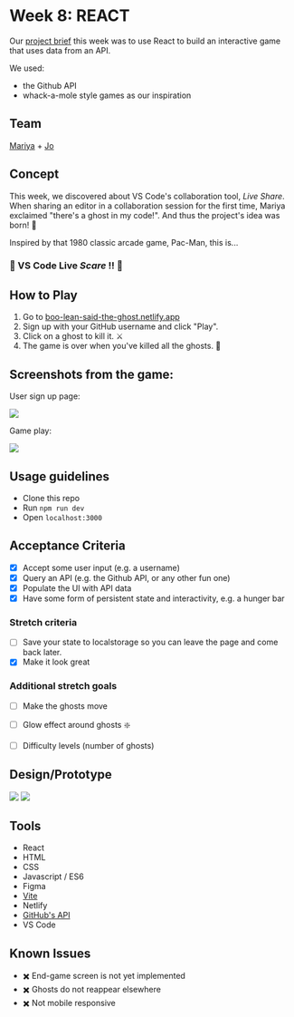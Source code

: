 # Week 8: REACT

Our [project brief](https://learn.foundersandcoders.com/course/syllabus/client-side-app/project/) this week was to use React to build an interactive game that uses data from an API.

We used:
- the Github API
- whack-a-mole style games as our inspiration

## Team

[Mariya](https://github.com/mariyapeychinova) + [Jo](https://github.com/jamdelion)

## Concept

This week, we discovered about VS Code's collaboration tool, *Live Share*. When sharing an editor in a collaboration session for the first time, Mariya exclaimed "there's a ghost in my code!". And thus the project's idea was born! :baby_chick: 

Inspired by that 1980 classic arcade game, Pac-Man, this is...

###  :ghost: VS Code Live *Scare* !! :ghost: 

## How to Play

1. Go to [boo-lean-said-the-ghost.netlify.app](https://boo-lean-said-the-ghost.netlify.app)
2. Sign up with your GitHub username and click "Play".
3. Click on a ghost to kill it. :crossed_swords: 
4. The game is over when you've killed all the ghosts. :grimacing: 

## Screenshots from the game:

User sign up page:

![](https://i.imgur.com/DsQwGIZ.png)

Game play:

![](https://i.imgur.com/6Hp6ynn.png)


## Usage guidelines

- Clone this repo
- Run `npm run dev`
- Open `localhost:3000`

## Acceptance Criteria

- [x] Accept some user input (e.g. a username)
- [x] Query an API (e.g. the Github API, or any other fun one)
- [x] Populate the UI with API data
- [x] Have some form of persistent state and interactivity, e.g. a hunger bar

### Stretch criteria

- [ ] Save your state to localstorage so you can leave the page and come back later.
- [x] Make it look great

### Additional stretch goals

- [ ] Make the ghosts move
- [ ] Glow effect around ghosts :sparkle: 
- [ ] Difficulty levels (number of ghosts)


## Design/Prototype

![](https://i.imgur.com/To6jRBR.png)
![](https://i.imgur.com/VgXOOkd.png)

## Tools

- React
- HTML
- CSS
- Javascript / ES6
- Figma
- [Vite](https://vitejs.dev/)
- Netlify
- [GitHub's API](https://developer.github.com/v3/)
- VS Code


## Known Issues 

- :heavy_multiplication_x:  End-game screen is not yet implemented 
- :heavy_multiplication_x:  Ghosts do not reappear elsewhere
- :heavy_multiplication_x:  Not mobile responsive

